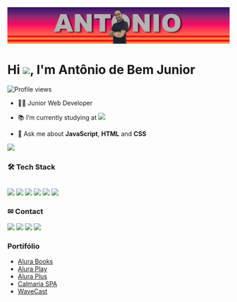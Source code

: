 <img src="https://github.com/antoniobemjunior/antoniobemjunior/blob/main/banner.png"/>
<h1 align="left">Hi <img src="https://raw.githubusercontent.com/kaueMarques/kaueMarques/master/hi.gif" height="30px">, I'm Antônio de Bem Junior</h1>
<p align="left"> <img src="https://komarev.com/ghpvc/?username=antoniobemjunior&color=red" alt="Profile views" /> </p>

- 👨‍💻 Junior Web Developer

- <p>📚 I’m currently studying at <a href="https://www.alura.com.br/" ><img src="https://img.shields.io/badge/Alura-0000ff?logo=Alura&logoColor=white"/></a></p>

- 💬 Ask me about **JavaScript**, **HTML** and **CSS**

<img src="https://github-readme-stats.vercel.app/api?username=antoniobemjunior&count_private=true&show_icons=true&theme=dark" />

<h3 align="left">🛠 Tech Stack</h3>

<br><a href="https://github.com/antoniobemjunior"><img src="https://img.shields.io/badge/JavaScript-323330?style=for-the-badge&logo=javascript&logoColor=F7DF1E" /></a>
<a href="https://github.com/antoniobemjunior"><img src="https://img.shields.io/badge/HTML5-E34F26?style=for-the-badge&logo=html5&logoColor=white" /></a>
<a href="https://github.com/antoniobemjunior"><img src="https://img.shields.io/badge/CSS3-1572B6?style=for-the-badge&logo=css3&logoColor=white" /></a>
<a href="https://github.com/antoniobemjunior"><img src="https://img.shields.io/badge/Markdown-000000?style=for-the-badge&logo=markdown&logoColor=white" /></a>
<a href="https://github.com/antoniobemjunior"><img src="https://img.shields.io/badge/GitHub-100000?style=for-the-badge&logo=github&logoColor=white" /></a>
<a href="https://github.com/antoniobemjunior"><img src="https://img.shields.io/badge/Visual_Studio_Code-0078D4?style=for-the-badge&logo=visual%20studio%20code&logoColor=white" /></a>

<h3 align="left">✉ Contact</h3>

<a href="https://wa.me/5547984296553"><img src="https://img.shields.io/badge/WhatsApp-25D366?style=for-the-badge&logo=WhatsApp&logoColor=white"/></a>
<a href="mailto:antonio.bem.junior@gmail.com"><img src="https://img.shields.io/badge/Gmail-D14836?style=for-the-badge&logo=gmail&logoColor=white"/></a>
<a href="https://www.linkedin.com/in/ant%C3%B4nio-romero-ferreira-de-bem-junior-7b3b2728/"><img src="https://img.shields.io/badge/LinkedIn-0077B5?style=for-the-badge&logo=linkedin&logoColor=white"/></a>
<a href="https://www.youtube.com/@AntoniodeBemJunior"><img src="https://img.shields.io/badge/YouTube-FF0000?style=for-the-badge&logo=youtube&logoColor=white"/></a>

<h3 align="left">Portifólio</h3>

- <a href="https://antoniobemjunior.github.io/alurabooks/">Alura Books</a>
- <a href="https://antoniobemjunior.github.io/AluraPlay/">Alura Play</a>
- <a href="https://antoniobemjunior.github.io/alura-plus/">Alura Plus</a>
- <a href="https://antoniobemjunior.github.io/calmaria-spa/">Calmaria SPA</a>
- <a href="https://antoniobemjunior.github.io/WaveCast/">WaveCast</a>
